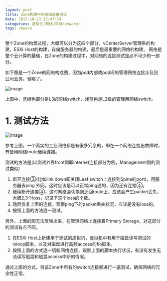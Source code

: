 ```yaml
---
layout: post
title: Zone构建中的网络连接测试
date: 2017-10-23 23:47:59
categories: 虚拟化(网络/存储/vmware)
tags: vmware
---
```



整个Zone的构筑过程，大概可以分为这四个部分，vCenterServer管理系的构建，ESXi Host的构建，存储服务器的构建，最后是最重要的网络的构建。
网络是整个云计算的基础，在Zone的构建过程中，对网络的连接测试是必不可少的一部分。

如下图是一个Zone的网络构成图，因为pod内部或pod间的管理网络连接涉及到公司业务，省略了。

![image](https://user-images.githubusercontent.com/18595935/31947343-11ea0020-b90f-11e7-8166-19694127627c.png)

上图中，蓝绿色部分是L3的网络switch，浅蓝色是L2级的管理用网络switch。

# 1. 测试方法

![image](https://user-images.githubusercontent.com/18595935/31947822-2e7b4900-b910-11e7-8ab3-d615427c3e99.png)

参考上图，一个真实的工业网络都是有很多冗余的，即在一个网络连接出故障时，有备用网络route继续连接。

测试的方法是(以测试外界front侧即internet连接部分为例，Management侧的测试类似)

1. 断开连接③(比如link down即关闭Leaf switch上连接到Spine的port)，用服务器去ping 外网，这时应该是可以正常ping通的，因为还有连接④。
2. 继续断开连接④，这时网络会切换到迂回route上，应该会产生packet丢失，大概2,3个loss，记录下这个loss的个数。
3. 随后恢复上面的连接，观察ping下的packet丢失状况，应该是没有loss的。
4. 按照上面的方法逐一测试。

另外，上面的图无法反映出来，在管理网络上连接着Primary Storage，对这部分的测试有点不同。
1. 在ESXi Host上新建用于测试的虚拟机，虚拟机中有用于磁盘读写测试的ioloop脚本，以及对磁盘进行高频access的fio脚本。
2. 按照上面的方式逐一切断网络连接，观察上面的脚本执行状况，有没有发生无法读写磁盘和磁盘access中断的情况。


通过上面的方式，将该Zone中所有的switch连接都进行一遍测试，确保网络的冗余性正常。